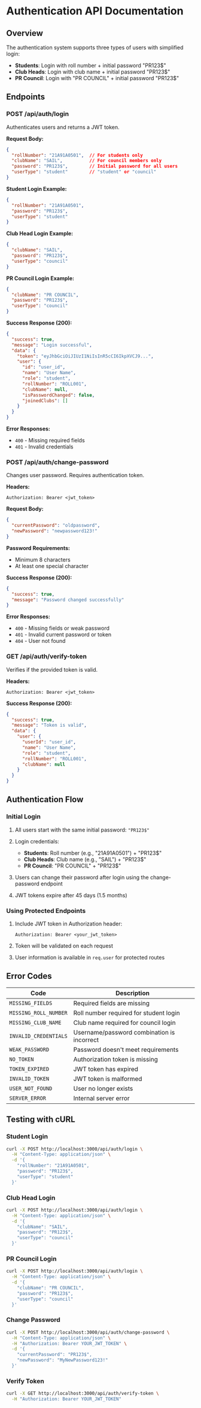 # Authentication API Documentation

## Overview

The authentication system supports three types of users with simplified login:
- **Students**: Login with roll number + initial password "PR123$"
- **Club Heads**: Login with club name + initial password "PR123$"  
- **PR Council**: Login with "PR COUNCIL" + initial password "PR123$"

## Endpoints

### POST /api/auth/login

Authenticates users and returns a JWT token.

**Request Body:**
```json
{
  "rollNumber": "21A91A0501",  // For students only
  "clubName": "SAIL",          // For council members only
  "password": "PR123$",        // Initial password for all users
  "userType": "student"        // "student" or "council"
}
```

**Student Login Example:**
```json
{
  "rollNumber": "21A91A0501",
  "password": "PR123$",
  "userType": "student"
}
```

**Club Head Login Example:**
```json
{
  "clubName": "SAIL",
  "password": "PR123$",
  "userType": "council"
}
```

**PR Council Login Example:**
```json
{
  "clubName": "PR COUNCIL",
  "password": "PR123$",
  "userType": "council"
}
```

**Success Response (200):**
```json
{
  "success": true,
  "message": "Login successful",
  "data": {
    "token": "eyJhbGciOiJIUzI1NiIsInR5cCI6IkpXVCJ9...",
    "user": {
      "id": "user_id",
      "name": "User Name",
      "role": "student",
      "rollNumber": "ROLL001",
      "clubName": null,
      "isPasswordChanged": false,
      "joinedClubs": []
    }
  }
}
```

**Error Responses:**
- `400` - Missing required fields
- `401` - Invalid credentials

### POST /api/auth/change-password

Changes user password. Requires authentication token.

**Headers:**
```
Authorization: Bearer <jwt_token>
```

**Request Body:**
```json
{
  "currentPassword": "oldpassword",
  "newPassword": "newpassword123!"
}
```

**Password Requirements:**
- Minimum 8 characters
- At least one special character

**Success Response (200):**
```json
{
  "success": true,
  "message": "Password changed successfully"
}
```

**Error Responses:**
- `400` - Missing fields or weak password
- `401` - Invalid current password or token
- `404` - User not found

### GET /api/auth/verify-token

Verifies if the provided token is valid.

**Headers:**
```
Authorization: Bearer <jwt_token>
```

**Success Response (200):**
```json
{
  "success": true,
  "message": "Token is valid",
  "data": {
    "user": {
      "userId": "user_id",
      "name": "User Name",
      "role": "student",
      "rollNumber": "ROLL001",
      "clubName": null
    }
  }
}
```

## Authentication Flow

### Initial Login
1. All users start with the same initial password: `"PR123$"`

2. Login credentials:
   - **Students**: Roll number (e.g., "21A91A0501") + "PR123$"
   - **Club Heads**: Club name (e.g., "SAIL") + "PR123$"
   - **PR Council**: "PR COUNCIL" + "PR123$"

3. Users can change their password after login using the change-password endpoint

4. JWT tokens expire after 45 days (1.5 months)

### Using Protected Endpoints
1. Include JWT token in Authorization header:
   ```
   Authorization: Bearer <your_jwt_token>
   ```

2. Token will be validated on each request

3. User information is available in `req.user` for protected routes

## Error Codes

| Code | Description |
|------|-------------|
| `MISSING_FIELDS` | Required fields are missing |
| `MISSING_ROLL_NUMBER` | Roll number required for student login |
| `MISSING_CLUB_NAME` | Club name required for council login |
| `INVALID_CREDENTIALS` | Username/password combination is incorrect |
| `WEAK_PASSWORD` | Password doesn't meet requirements |
| `NO_TOKEN` | Authorization token is missing |
| `TOKEN_EXPIRED` | JWT token has expired |
| `INVALID_TOKEN` | JWT token is malformed |
| `USER_NOT_FOUND` | User no longer exists |
| `SERVER_ERROR` | Internal server error |

## Testing with cURL

### Student Login
```bash
curl -X POST http://localhost:3000/api/auth/login \
  -H "Content-Type: application/json" \
  -d '{
    "rollNumber": "21A91A0501", 
    "password": "PR123$",
    "userType": "student"
  }'
```

### Club Head Login
```bash
curl -X POST http://localhost:3000/api/auth/login \
  -H "Content-Type: application/json" \
  -d '{
    "clubName": "SAIL",
    "password": "PR123$",
    "userType": "council"
  }'
```

### PR Council Login
```bash
curl -X POST http://localhost:3000/api/auth/login \
  -H "Content-Type: application/json" \
  -d '{
    "clubName": "PR COUNCIL",
    "password": "PR123$",
    "userType": "council"
  }'
```

### Change Password
```bash
curl -X POST http://localhost:3000/api/auth/change-password \
  -H "Content-Type: application/json" \
  -H "Authorization: Bearer YOUR_JWT_TOKEN" \
  -d '{
    "currentPassword": "PR123$",
    "newPassword": "MyNewPassword123!"
  }'
```

### Verify Token
```bash
curl -X GET http://localhost:3000/api/auth/verify-token \
  -H "Authorization: Bearer YOUR_JWT_TOKEN"
```